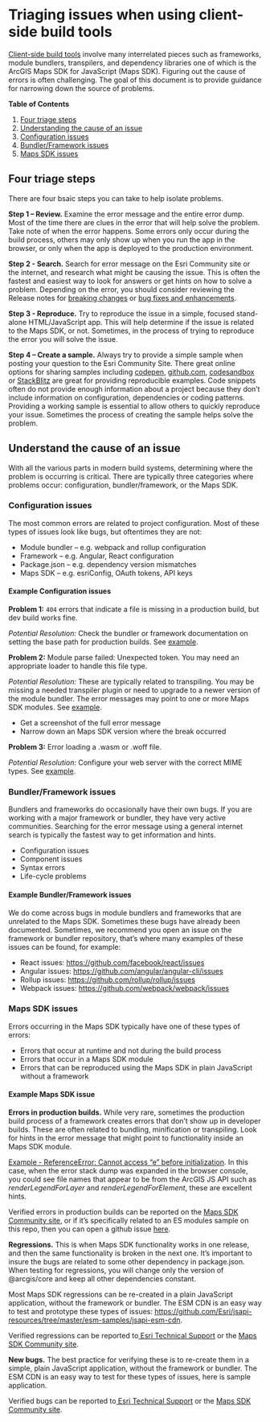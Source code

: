 # Triaging issues when using client-side build tools

[Client-side build tools](https://developer.mozilla.org/en-US/docs/Learn/Tools_and_testing/Understanding_client-side_tools/Overview) involve many interrelated pieces such as frameworks, module bundlers, transpilers, and dependency libraries one of which is the ArcGIS Maps SDK for JavaScript (Maps SDK). Figuring out the cause of errors is often challenging. The goal of this document is to provide guidance for narrowing down the source of problems.

**Table of Contents**
1.	[Four triage steps](#four-triage-steps)
2.	[Understanding the cause of an issue](#understand-the-cause-of-an-issue)
3.	[Configuration issues](#configuration-issues)
4.	[Bundler/Framework issues](#bundlerframework-issues)
5.	[Maps SDK issues](#maps-sdk-issues)

## Four triage steps

There are four bsaic steps you can take to help isolate problems.

**Step 1 – Review.** Examine the error message and the entire error dump. Most of the time there are clues in the error that will help solve the problem. Take note of when the error happens. Some errors only occur during the build process, others may only show up when you run the app in the browser, or only when the app is deployed to the production environment.

**Step 2 - Search.** Search for error message on the Esri Community site or the internet, and research what might be causing the issue. This is often the fastest and easiest way to look for answers or get hints on how to solve a problem. Depending on the error, you should consider reviewing the Release notes for [breaking changes](https://developers.arcgis.com/javascript/latest/release-notes/#breaking-changes) or [bug fixes and enhancements](https://developers.arcgis.com/javascript/latest/release-notes/#bug-fixes-and-enhancements).

**Step 3 - Reproduce.** Try to reproduce the issue in a simple, focused stand-alone HTML/JavaScript app. This will help determine if the issue is related to the Maps SDK, or not. Sometimes, in the process of trying to reproduce the error you will solve the issue.

**Step 4 – Create a sample.** Always try to provide a simple sample when posting your question to the Esri Community Site. There great online options for sharing samples including [codepen](https://codepen.io/), [github.com](https://github.com/), [codesandbox](https://codesandbox.io/) or [StackBlitz](https://stackblitz.com/) are great for providing reproducible examples. Code snippets often do not provide enough information about a project because they don’t include information on configuration, dependencies or coding patterns. Providing a working sample is essential to allow others to quickly reproduce your issue. Sometimes the process of creating the sample helps solve the problem.

## Understand the cause of an issue

With all the various parts in modern build systems, determining where the problem is occurring is critical. There are typically three categories where problems occur: configuration, bundler/framework, or the Maps SDK.

### Configuration issues
The most common errors are related to project configuration. Most of these types of issues look like bugs, but oftentimes they are not:
*	Module bundler – e.g. webpack and rollup configuration
*	Framework – e.g. Angular, React configuration
*	Package.json – e.g. dependency version mismatches
*	Maps SDK – e.g. esriConfig, OAuth tokens, API keys

#### Example Configuration issues

**Problem 1:** `404` errors that indicate a file is missing in a production build, but dev build works fine.

_Potential Resolution:_ Check the bundler or framework documentation on setting the base path for production builds. See [example](https://github.com/Esri/jsapi-resources/issues/436).  

**Problem 2:** Module parse failed: Unexpected token. You may need an appropriate loader to handle this file type. 

_Potential Resolution:_ These are typically related to transpiling. You may be missing a needed transpiler plugin or need to upgrade to a newer version of the module bundler. The error messages may point to one or more Maps SDK modules. See [example](https://github.com/Esri/jsapi-resources/issues/424).
*	Get a screenshot of the full error message
*	Narrow down an Maps SDK version where the break occurred

**Problem 3:** Error loading a .wasm or .woff file.

_Potential Resolution:_ Configure your web server with the correct MIME types. See [example](https://developers.arcgis.com/javascript/latest/install-and-set-up/#web-server-hosting-configuration).

### Bundler/Framework issues
Bundlers and frameworks do occasionally have their own bugs. If you are working with a major framework or bundler, they have very active communities. Searching for the error message using a general internet search is typically the fastest way to get information and hints.
* Configuration issues
* Component issues
* Syntax errors
* Life-cycle problems

#### Example Bundler/Framework issues

We do come across bugs in module bundlers and frameworks that are unrelated to the Maps SDK. Sometimes these bugs have already been documented. Sometimes, we recommend you open an issue on the framework or bundler repository, that’s where many examples of these issues can be found, for example:

*	React issues: https://github.com/facebook/react/issues 
*	Angular issues: https://github.com/angular/angular-cli/issues 
*	Rollup issues: https://github.com/rollup/rollup/issues 
*	Webpack issues: https://github.com/webpack/webpack/issues 

### Maps SDK issues
Errors occurring in the Maps SDK typically have one of these types of errors:
*	Errors that occur at runtime and not during the build process
*	Errors that occur in a Maps SDK module
*	Errors that can be reproduced using the Maps SDK in plain JavaScript without a framework

#### Example Maps SDK issue

**Errors in production builds.** While very rare, sometimes the production build process of a framework creates errors that don’t show up in developer builds. These are often related to bundling, minification or transpiling. Look for hints in the error message that might point to functionality inside an Maps SDK module.

[Example - ReferenceError: Cannot access “e” before initialization](https://github.com/Esri/jsapi-resources/issues/309). In this case, when the error stack dump was expanded in the browser console, you could see file names that appear to be from the ArcGIS JS API such as _renderLegendForLayer_ and _renderLegendForElement_, these are excellent hints.

Verified errors in production builds can be reported on the [Maps SDK Community site](https://community.esri.com/t5/arcgis-javascript-maps-sdk-questions/bd-p/arcgis-api-for-javascript-questions), or if it’s specifically related to an ES modules sample on this repo, then you can open a github issue [here](https://github.com/Esri/jsapi-resources/issues).

**Regressions.** This is when Maps SDK functionality works in one release, and then the same functionality is broken in the next one. It’s important to insure the bugs are related to some other dependency in package.json. When testing for regressions, you will change only the version of @arcgis/core and keep all other dependencies constant. 

Most Maps SDK regressions can be re-created in a plain JavaScript application, without the framework or bundler. The ESM CDN is an easy way to test and prototype these types of issues: https://github.com/Esri/jsapi-resources/tree/master/esm-samples/jsapi-esm-cdn. 

Verified regressions can be reported to[ Esri Technical Support](https://support.esri.com/en/contact-tech-support) or the [Maps SDK Community site](https://community.esri.com/t5/arcgis-javascript-maps-sdk-questions/bd-p/arcgis-api-for-javascript-questions).

**New bugs.** The best practice for verifying these is to re-create them in a simple, plain JavaScript application, without the framework or bundler. The ESM CDN is an easy way to test for these types of issues, here is sample application. 

Verified bugs can be reported to[ Esri Technical Support](https://support.esri.com/en/contact-tech-support) or the [Maps SDK Community site](https://community.esri.com/t5/arcgis-javascript-maps-sdk-questions/bd-p/arcgis-api-for-javascript-questions).
